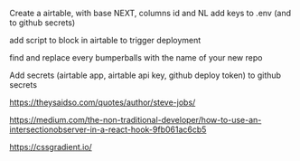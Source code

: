 
Create a airtable, with base NEXT, columns id and NL
add keys to .env (and to github secrets)

add script to block in airtable to trigger deployment

find and replace every bumperballs with the name of your new repo


Add secrets (airtable app, airtable api key, github deploy token) to github secrets



https://theysaidso.com/quotes/author/steve-jobs/

https://medium.com/the-non-traditional-developer/how-to-use-an-intersectionobserver-in-a-react-hook-9fb061ac6cb5


https://cssgradient.io/